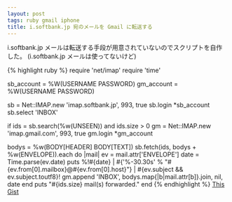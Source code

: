 ```yaml
---
layout: post
tags: ruby gmail iphone
title: i.softbank.jp 宛のメールを Gmail に転送する
---
```

i.softbank.jp メールは転送する手段が用意されていないのでスクリプトを自作した。
(i.softbank.jp メールは使ってないけど)

{% highlight ruby %}
require 'net/imap'
require 'time'

sb_account = %W(USERNAME PASSWORD)
gm_account = %W(USERNAME PASSWORD)

sb = Net::IMAP.new 'imap.softbank.jp', 993, true
sb.login *sb_account
sb.select 'INBOX'

if ids = sb.search(%w(UNSEEN)) and ids.size > 0
  gm = Net::IMAP.new 'imap.gmail.com', 993, true
  gm.login *gm_account

  bodys = %w(BODY[HEADER] BODY[TEXT])
  sb.fetch(ids, bodys + %w(ENVELOPE)).each do |mail|
    ev = mail.attr['ENVELOPE']
    date = Time.parse(ev.date)
    puts %!#{date} | #{'%-30.30s' % "#{ev.from[0].mailbox}@#{ev.from[0].host}"} | #{ev.subject && ev.subject.toutf8}!
    gm.append 'INBOX', bodys.map{|b|mail.attr[b]}.join, nil, date
  end
  puts "#{ids.size} mail(s) forwarded."
end
{% endhighlight %}
[This Gist](http://gist.github.com/591166)

